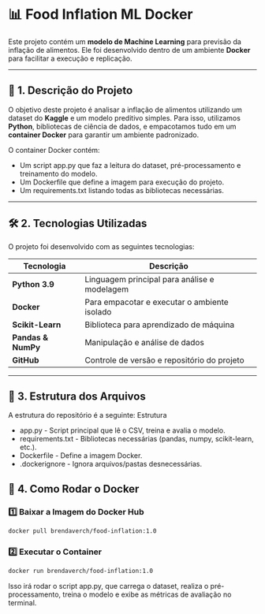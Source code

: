 # 📊 Food Inflation ML Docker

Este projeto contém um **modelo de Machine Learning** para previsão da inflação de alimentos. Ele foi desenvolvido dentro de um ambiente **Docker** para facilitar a execução e replicação.

---

## 📌 **1. Descrição do Projeto**

O objetivo deste projeto é analisar a inflação de alimentos utilizando um dataset do **Kaggle** e um modelo preditivo simples. Para isso, utilizamos **Python**, bibliotecas de ciência de dados, e empacotamos tudo em um **container Docker** para garantir um ambiente padronizado.

O container Docker contém:
- Um script app.py que faz a leitura do dataset, pré-processamento e treinamento do modelo.
- Um Dockerfile que define a imagem para execução do projeto.
- Um requirements.txt listando todas as bibliotecas necessárias.

---

## 🛠 **2. Tecnologias Utilizadas**

O projeto foi desenvolvido com as seguintes tecnologias:

| Tecnologia        | Descrição                                      |
|------------------|----------------------------------------------|
| **Python 3.9**   | Linguagem principal para análise e modelagem |
| **Docker**       | Para empacotar e executar o ambiente isolado |
| **Scikit-Learn** | Biblioteca para aprendizado de máquina       |
| **Pandas & NumPy** | Manipulação e análise de dados             |
| **GitHub**       | Controle de versão e repositório do projeto  |

---

## 📂 **3. Estrutura dos Arquivos**

A estrutura do repositório é a seguinte:
Estrutura

- app.py - Script principal que lê o CSV, treina e avalia o modelo.
- requirements.txt - Bibliotecas necessárias (pandas, numpy, scikit-learn, etc.).
- Dockerfile - Define a imagem Docker.
- .dockerignore - Ignora arquivos/pastas desnecessárias.

## 🚀 **4. Como Rodar o Docker**

### 1️⃣ Baixar a Imagem do Docker Hub

``` bash
docker pull brendaverch/food-inflation:1.0
```
### 2️⃣ Executar o Container

``` bash
docker run brendaverch/food-inflation:1.0
```

Isso irá rodar o script app.py, que carrega o dataset, realiza o pré-processamento, treina o modelo e exibe as métricas de avaliação no terminal.


